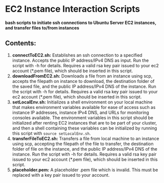 # EC2 Instance Interaction Scripts
**bash scripts to initiate ssh connections to Ubuntu Server EC2 instances, and transfer files to/from instances**

## Contents:
1. **connectToEC2.sh:** Establishes an ssh connection to a specified instance. Accepts the public IP address/IPv4 DNS as input. Run the script with -h for details. Requires a valid rsa key pair issued to your ec2 account (*.pem file), which should be inserted in this script.
2. **downloadFromEC2.sh:** Downloads a file from an instance using scp, accepts the filepath on instance to download, the destination folder of the saved file, and the public IP address/IPv4 DNS of the instance. Run the script with -h for details. Requires a valid rsa key pair issued to your ec2 account (*.pem file), which should be inserted in this script.
3. **setLocalEnv.sh:** Initializes a shell environment on your local machine that makes environment variables available for ease of access such as instance IP addresses, instance IPv4 DNS, and URLs for monitoring consoles available. The environment variables in this script should be initialized after renting EC2 instances that are to be part of your cluster, and then a shell containing these variables can be initialized by running this script with `source setLocalEnv.sh`.
4. **transferFileToEC2.sh:** Transfers a file from local machine to an instance using scp, accepting the filepath of the file to transfer, the destination folder of file on the instance, and the public IP address/IPv4 DNS of the instance. Run the script with -h for details. Requires a valid rsa key pair issued to your ec2 account (*.pem file), which should be inserted in this script.
5. **placeholder.pem:** A placeholder .pem file which is invalid. This must be replaced with a key pair issued to your account.